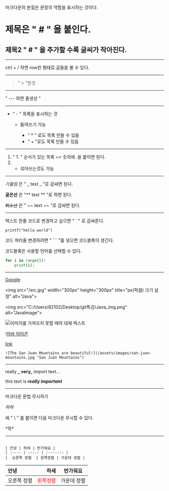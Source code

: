 마크다운의 본질은 문장의 역할을 표시하는 것이다.

# 제목은 " # " 을 붙인다.

## 제목2 " # " 을 추가할 수록 글씨가 작아진다.

---

ctrl + / 하면 row한 형태로 글들을 볼 수 있다.

---

> " > "한것

---

" --- 하면 줄생성 "

---

- " - " 목록을 표시하는 것

  - 들여쓰기 가능

    - " \* " 로도 목록 만들 수 있음

    * " + "로도 목록 만들 수 있음

---

1. " 1. " 순서가 있는 목록 => 숫자에 .을 붙이면 된다.
2. - 섞어쓰는것도 가능

---

_기울임_ 은 " _ text _ "로 감싸면 된다.

**굴은선** 은 "** text ** "로 하면 된다.

~~취소선~~ 은 " ~~ text ~~ "로 감싸면 된다.

---

텍스트 한줄 코드로 변경하고 싶으면 " ` " 로 감싸준다.

`printf("hello world")`

코드 여러줄 변경하려면 " ``` "를 넣으면 코드블록이 생긴다.

코드블록은 사용할 언어를 선택할 수 있다.

```python
for i in range(5):
	print(i);

```

---

[Google](http://google.com, "google link")

\<img src="/src.jpg" width="300px" height="300px" title="px(픽셀) 크기 설정" alt="Java">

\<img src="C:/Users/82102/Desktop/git특강/Java_img.png" alt="JavaImage">

![이미지를 가져오지 못할 때의 대체 텍스트](이미지경로)

\![자바 아이콘](https://www.example.com/my%20great%20page)

[link](https://www.example.com/my%20great%20page)

```
![The San Juan Mountains are beautiful!](/assets/images/san-juan-mountains.jpg "San Juan Mountains")
```

---

really **_ very_** import text...

this text is **_really important_**

---

마크다운 문법 무시하기

_하하_

에 " \ " 를 붙이면 다음 마크다운 무시할 수 있다.

\*하\*

---

```

| 안녕 | 하세 | 반가워요 |
| :---- | ----: | :------: |
|  오른쪽 정렬  | 왼쪽정렬 | 가운데 정렬 |
```

| 안녕        |                                    하세 |  반가워요   |
| :---------- | --------------------------------------: | :---------: |
| 오른쪽 정렬 | <span style="color:red">왼쪽정렬</span> | 가운데 정렬 |
